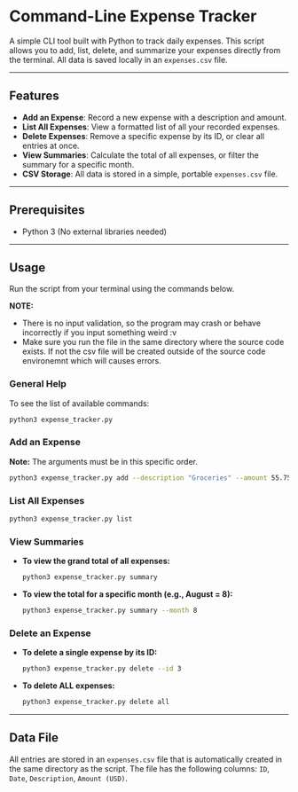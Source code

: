 # Command-Line Expense Tracker

A simple CLI tool built with Python to track daily expenses. This script allows you to add, list, delete, and summarize your expenses directly from the terminal. All data is saved locally in an `expenses.csv` file.

---

## Features

-   **Add an Expense**: Record a new expense with a description and amount.
-   **List All Expenses**: View a formatted list of all your recorded expenses.
-   **Delete Expenses**: Remove a specific expense by its ID, or clear all entries at once.
-   **View Summaries**: Calculate the total of all expenses, or filter the summary for a specific month.
-   **CSV Storage**: All data is stored in a simple, portable `expenses.csv` file.

---

## Prerequisites

-   Python 3 (No external libraries needed)

---

## Usage

Run the script from your terminal using the commands below.

**NOTE:**
- There is no input validation, so the program may crash or behave incorrectly if you input something weird :v
- Make sure you run the file in the same directory where the source code exists. If not the csv file will be created outside of the source code environemnt which will causes errors.

### General Help
To see the list of available commands:
```bash
python3 expense_tracker.py
```

### Add an Expense
**Note:** The arguments must be in this specific order.
```bash
python3 expense_tracker.py add --description "Groceries" --amount 55.75
```

### List All Expenses
```bash
python3 expense_tracker.py list
```

### View Summaries
-   **To view the grand total of all expenses:**
    ```bash
    python3 expense_tracker.py summary
    ```
-   **To view the total for a specific month (e.g., August = 8):**
    ```bash
    python3 expense_tracker.py summary --month 8
    ```

### Delete an Expense
-   **To delete a single expense by its ID:**
    ```bash
    python3 expense_tracker.py delete --id 3
    ```
-   **To delete ALL expenses:**
    ```bash
    python3 expense_tracker.py delete all
    ```

---

## Data File

All entries are stored in an `expenses.csv` file that is automatically created in the same directory as the script. The file has the following columns: `ID`, `Date`, `Description`, `Amount (USD)`.